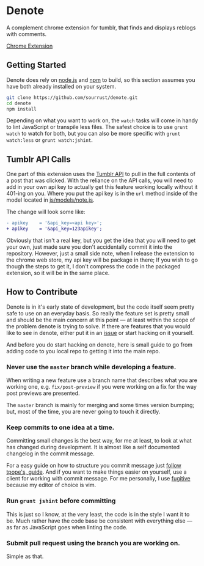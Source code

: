 # Denote

A complement chrome extension for tumblr, that finds and displays
reblogs with comments.

[Chrome Extension][1]

## Getting Started

Denote does rely on [node.js][2] and [npm][3] to build, so this section
assumes you have both already installed on your system.

```bash
git clone https://github.com/sourrust/denote.git
cd denote
npm install
```

Depending on what you want to work on, the `watch` tasks will come in
handy to lint JavaScript or transpile less files. The safest choice is
to use `grunt watch` to watch for both, but you can also be more
specific with `grunt watch:less` or `grunt watch:jshint`.

## Tumblr API Calls

One part of this extension uses the [Tumblr API][4] to pull in the full
contents of a post that was clicked. With the reliance on the API calls,
you will need to add in your own api key to actually get this feature
working locally without it 401-ing on you. Where you put the api key is
in the `url` method inside of the model located in
[js/models/note.js][5].

The change will look some like:

```diff
- apikey    = '&api_key=<api key>';
+ apikey    = '&api_key=123apikey';
```

Obviously that isn't a real key, but you get the idea that you will need
to get your own, just made sure you don't accidentally commit it into
the repository. However, just a small side note, when I release the
extension to the chrome web store, my api key will be package in there;
If you wish to go though the steps to get it, I don't compress the code
in the packaged extension, so it will be in the same place.

## How to Contribute

Denote is in it's early state of development, but the code itself seem
pretty safe to use on an everyday basis. So really the feature set is
pretty small and should be the main concern at this point — at least
within the scope of the problem denote is trying to solve. If there are
features that you would like to see in denote, either put it in an
[issue][6] or start hacking on it yourself.

And before you do start hacking on denote, here is small guide to go
from adding code to you local repo to getting it into the main repo.

### Never use the `master` branch while developing a feature.

When writing a new feature use a branch name that describes what you are
working one, e.g. `fix/post-preview` if you were working on a fix for
the way post previews are presented.

The `master` branch is mainly for merging and some times version
bumping; but, most of the time, you are never going to touch it
directly.

### Keep commits to one idea at a time.

Committing small changes is the best way, for me at least, to look at
what has changed during development. It is almost like a self documented
changelog in the commit message.

For a easy guide on how to structure you commit message just [follow
tpope's, guide][7]. And if you want to make things easier on yourself,
use a client for working with commit message. For me personally, I use
[fugitive][8] because my editor of choice is vim.

### Run `grunt jshint` before committing

This is just so I know, at the very least, the code is in the style I
want it to be. Much rather have the code base be consistent with
everything else — as far as JavaScript goes when linting the code.

### Submit pull request using the branch you are working on.

Simple as that.

[1]: https://chrome.google.com/webstore/detail/denote/ibfbkmghalfjcfeoocejnhhenidpgnbg
[2]: http://nodejs.org/
[3]: https://npmjs.org/
[4]: http://www.tumblr.com/docs/en/api/v2
[5]: https://github.com/sourrust/denote/blob/master/js/models/note.js
[6]: https://github.com/sourrust/denote/issues
[7]: http://tbaggery.com/2008/04/19/a-note-about-git-commit-messages.html
[8]: https://github.com/tpope/vim-fugitive
